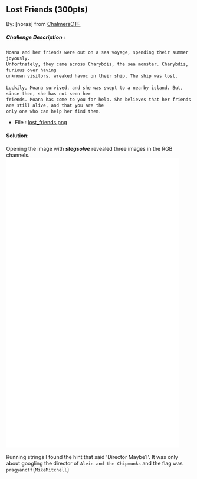 ## Lost Friends (300pts) 
By: [noras] from [ChalmersCTF](http://chalmersctf.se)

##### Challenge Description : 
```
Moana and her friends were out on a sea voyage, spending their summer joyously.
Unfortnately, they came across Charybdis, the sea monster. Charybdis, furious over having
unknown visitors, wreaked havoc on their ship. The ship was lost.

Luckily, Moana survived, and she was swept to a nearby island. But, since then, she has not seen her
friends. Moana has come to you for help. She believes that her friends are still alive, and that you are the
only one who can help her find them.

```
* File : [lost_friends.png](images/lost_friends.png)

#### Solution:

Opening the image with ***stegsolve*** revealed three images in the RGB channels.
![lost_friends.png](images/lost_friends.png)

Running strings I found the hint that said 'Director Maybe?'. It was only about googling the director of ```Alvin and the Chipmunks``` and the flag was ```pragyanctf{MikeMitchell}```